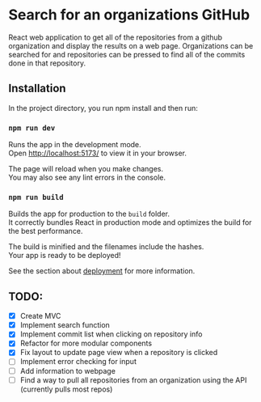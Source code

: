 # Search for an organizations GitHub

React web application to get all of the repositories from a github organization and display the results on a web page. Organizations can be searched for and repositories can be pressed to find all of the commits done in that repository.

## Installation

In the project directory, you run npm install and then run:

### `npm run dev`

Runs the app in the development mode.\
Open [http://localhost:5173/](http://localhost:5173/) to view it in your browser.

The page will reload when you make changes.\
You may also see any lint errors in the console.

### `npm run build`

Builds the app for production to the `build` folder.\
It correctly bundles React in production mode and optimizes the build for the best performance.

The build is minified and the filenames include the hashes.\
Your app is ready to be deployed!

See the section about [deployment](https://facebook.github.io/create-react-app/docs/deployment) for more information.

## TODO:

-   [x] Create MVC
-   [x] Implement search function
-   [x] Implement commit list when clicking on repository info
-   [x] Refactor for more modular components
-   [x] Fix layout to update page view when a repository is clicked
-   [ ] Implement error checking for input
-   [ ] Add information to webpage
-   [ ] Find a way to pull all repositories from an organization using the API (currently pulls most repos)
